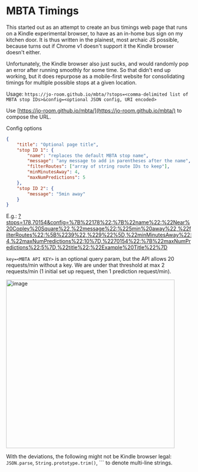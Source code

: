 # MBTA Timings

This started out as an attempt to create an bus timings web page that runs on a Kindle experimental browser, to have as an in-home bus sign on my kitchen door.
It is thus written in the plainest, most archaic JS possible, because turns out if Chrome v1 doesn't support it the Kindle browser doesn't either.

Unfortunately, the Kindle browser also just sucks, and would randomly pop an error after running smoothly for some time.
So that didn't end up working, but it does repurpose as a mobile-first website for consolidating timings for multiple possible stops at a given location.

Usage: `https://jo-room.github.io/mbta/?stops=<comma-delimited list of MBTA stop IDs>&config=<optional JSON config, URI encoded>`

Use [https://jo-room.github.io/mbta/](https://jo-room.github.io/mbta/) to compose the URL.

Config options
```json
{
	"title": "Optional page title",
	"stop ID 1": {
		"name": "replaces the default MBTA stop name",
		"message": "any message to add in parentheses after the name",
		"filterRoutes": ["array of string route IDs to keep"],
		"minMinutesAway": 4,
		"maxNumPredictions": 5
	},
	"stop ID 2": {
		"message": "5min away"
	}
}
```

E.g.: [?stops=178,70154&config=%7B%22178%22:%7B%22name%22:%22Near%20Copley%20Square%22,%22message%22:%225min%20away%22,%22filterRoutes%22:%5B%2239%22,%229%22%5D,%22minMinutesAway%22:4,%22maxNumPredictions%22:10%7D,%2270154%22:%7B%22maxNumPredictions%22:5%7D,%22title%22:%22Example%20Title%22%7D](?stops=178,70154&config=%7B%22178%22:%7B%22name%22:%22Near%20Copley%20Square%22,%22message%22:%225min%20away%22,%22filterRoutes%22:%5B%2239%22,%229%22%5D,%22minMinutesAway%22:4,%22maxNumPredictions%22:10%7D,%2270154%22:%7B%22maxNumPredictions%22:5%7D,%22title%22:%22Example%20Title%22%7D)

`key=<MBTA API KEY>` is an optional query param, but the API allows 20 requests/min without a key. We are under that threshold at max 2 requests/min (1 initial set up request, then 1 prediction request/min).

<img width="457" alt="image" src="https://github.com/user-attachments/assets/c76b7a31-0f1e-4982-8971-a95ae5f64ed5" />


With the deviations, the following might not be Kindle browser legal: `JSON.parse`, `String.prototype.trim()`, ``` to denote multi-line strings.
